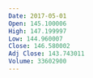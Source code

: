 ```yaml
---
Date: 2017-05-01
Open: 145.100006
High: 147.199997
Low: 144.960007
Close: 146.580002
Adj Close: 143.743011
Volume: 33602900
---
```

